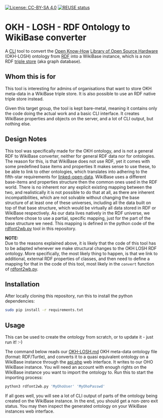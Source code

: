 <!--
SPDX-FileCopyrightText: 2021 Robin Vobruba <hoijui.quaero@gmail.com>

SPDX-License-Identifier: CC-BY-SA-4.0
-->

[![License: CC-BY-SA 4.0](
    https://img.shields.io/badge/License-CC_BY_SA_4.0-blue.svg)](
    https://creativecommons.org/licenses/by-sa/4.0/)
[![REUSE status](
    https://api.reuse.software/badge/github.com/OPEN-NEXT/OKH-LOSH-Ontology-RDF2WB)](
    https://api.reuse.software/info/github.com/OPEN-NEXT/OKH-LOSH-Ontology-RDF2WB)

# OKH - LOSH - RDF Ontology to WikiBase converter

A [CLI](https://en.wikipedia.org/wiki/Command-line_interface)
tool to convert the [Open Know-How](https://openknowhow.org/)
[Library of Open Source Hardware](https://github.com/OPEN-NEXT/OKH-LOSH/)
(OKH-LOSH) ontology from [RDF](
https://en.wikipedia.org/wiki/Resource_Description_Framework)
into a WikiBase instance,
which is a non RDF [triple store](https://en.wikipedia.org/wiki/Triplestore)
(aka graph database).

## Whom this is for

This tool is interesting for admins of organisations
that want to store OKH meta-data in a WikiBase triple store.
It is also possible to use an RDF native triple store instead.

Given this target group,
the tool is kept bare-metal,
meaning it contains only the code doing the actual work
and a basic CLI interface.
It creates WikiBase properties and objects on the server,
and a lot of CLI output, but nothing else.

## Design Notes

This tool was specifically made for the OKH ontology,
and is not a general RDF to WikiBase converter,
neither for general RDF data nor for ontologies.
The reason for this, is that WikiBase does not use RDF,
yet it comes with some predefined base items and properties
It makes sense to use these, to be able to link to other ontologies,
which translates into adhering to the fifth-star requirements
for [linked-open-data](https://5stardata.info).
WikiBase uses a different base-items and properties structure
then the common ones used in the RDF world.
There is no inherent nor any explicit existing mapping between the two,
and realistically it is not possible to do that at all,
as there are inherent incompatibilities,
which are not solvable without changing the base structure
of at least one of these universes,
including all the data built on top of that base structure,
which would be virtually all data stored in RDF or WikiBase respectively.
As our data lives natively in the RDF universe,
we therefore chose to use a partial, specific mapping,
just for the part of the base structure we need.
This mapping is defined in the python code
of the [rdfont2wb.py](./rdfont2wb.py) tool in this repository.

**NOTE:** \
Due to the reasons explained above,
it is likely that the code of this tool has to be adapted
whenever we make structural changes to the OKH LOSH RDF ontology.
More specifically, the most likely thing to happen,
is that we link to additional, external RDF properties of classes,
and then need to define a mapping for that in the code of this tool,
most likely in the `convert` function of [rdfont2wb.py](./rdfont2wb.py).

## Installation

After locally cloning this repository,
run this to install the python dependencies:

```bash
sudo pip install -r requirements.txt
```

## Usage

This can be used to create the ontology from scratch,
or to update it - just run it! :-)

The command below reads our [OKH-LOSH.md](
https://github.com/OPEN-NEXT/OKH-LOSH/blob/master/OKH-LOSH.ttl)
OKH meta-data ontology file (format: RDF/Turtle),
and converts it to a quasi equivalent ontology on a WikiBase instance
through the [api.php](https://www.mediawiki.org/w/api.php) web interface.
It writes to our OHO WikiBase instance.
You will need an account with enough rights
on the WikiBase instance you want to import the ontology to.
Run this to start the importing process:

```bash
python3 rdfont2wb.py 'MyOhoUser' 'MyOhoPasswd'
```

If all goes well,
you will see a lot of CLI output
of parts of the ontology being created on the WikiBase instance.
In the end, you should get a non-zero exit status.
You may then inspect the generated ontology
on your WikiBase instances web interface.
